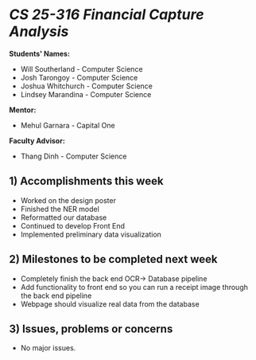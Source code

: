 # *CS 25-316 Financial Capture Analysis*

**Students' Names:**
* Will Southerland - Computer Science 
* Josh Tarongoy - Computer Science 
* Joshua Whitchurch - Computer Science 
* Lindsey Marandina - Computer Science 

**Mentor:**
* Mehul Garnara - Capital One

**Faculty Advisor:**
* Thang Dinh - Computer Science

## 1) Accomplishments this week ##
   - Worked on the design poster
   - Finished the NER model
   - Reformatted our database
   - Continued to develop Front End
   - Implemented preliminary data visualization

## 2) Milestones to be completed next week ##
   - Completely finish the back end OCR-> Database pipeline
   - Add functionality to front end so you can run a receipt image through the back end pipeline
   - Webpage should visualize real data from the database

## 3) Issues, problems or concerns ##
   - No major issues.  
   

